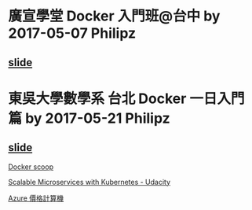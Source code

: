 ﻿# 廣宣學堂 Docker 入門班@台中 by 2017-05-07 Philipz

## [slide](./Docker_Workshop_0507.pdf)

# 東吳大學數學系 台北 Docker 一日入門篇 by 2017-05-21 Philipz

## [slide](./Docker_Workshop_0521.pdf)

[Docker scoop](http://docker-software-inc.scoop.it/t/docker-by-docker)

[Scalable Microservices with Kubernetes - Udacity](https://classroom.udacity.com/courses/ud615/)

[Azure 價格計算機](https://azure.microsoft.com/zh-tw/pricing/calculator/)

